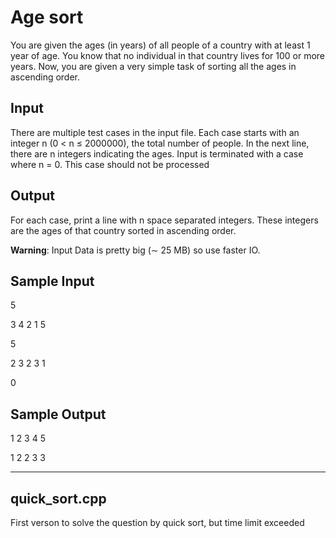 # Age sort
You are given the ages (in years) of all people of a country with at least 1 year of age. You know that
no individual in that country lives for 100 or more years. Now, you are given a very simple task of
sorting all the ages in ascending order.

## Input
There are multiple test cases in the input file. Each case starts with an integer n (0 < n ≤ 2000000), the
total number of people. In the next line, there are n integers indicating the ages. Input is terminated
with a case where n = 0. This case should not be processed

## Output
For each case, print a line with n space separated integers. These integers are the ages of that country
sorted in ascending order.

**Warning**: Input Data is pretty big (∼ 25 MB) so use faster IO.

## Sample Input
5

3 4 2 1 5

5

2 3 2 3 1

0

## Sample Output
1 2 3 4 5

1 2 2 3 3

---
## quick_sort.cpp
First verson to solve the question by quick sort, but time limit exceeded
